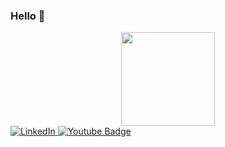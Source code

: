 

### Hello 🤎

<div id="header" align="center">
  <img src="https://media.giphy.com/media/TkyBiV4kGpnK6jbKAG/giphy.gif" width="150"/>
</div>

<div id="badges">
  <a href="https://www.linkedin.com/in/olga-kanclerz/">
    <img src="https://img.shields.io/badge/LinkedIn-Olga%20Kanclerz-9cf?logo=linkedin&logoColor=white" alt="LinkedIn"/>
  </a>
  <a href="https://www.instagram.com/olgapokrywka/">
    <img src="https://img.shields.io/badge/Instagram-profile-ff69b4?logo=instagram&logoColor=white" alt="Youtube Badge"/>
  </a>
</div>


<!--
**olgien/olgien** is a ✨ _special_ ✨ repository because its `README.md` (this file) appears on your GitHub profile.

Here are some ideas to get you started:

- 🔭 I’m currently working on ...
- 🌱 I’m currently learning ...
- 👯 I’m looking to collaborate on ...
- 🤔 I’m looking for help with ...
- 💬 Ask me about ...
- 📫 How to reach me: ...
- 😄 Pronouns: ...
- ⚡ Fun fact: ...
-->
